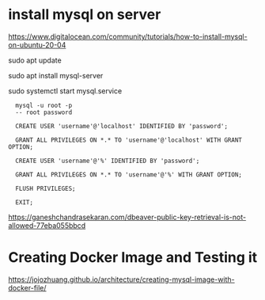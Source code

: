 # install mysql on server

https://www.digitalocean.com/community/tutorials/how-to-install-mysql-on-ubuntu-20-04

sudo apt update

sudo apt install mysql-server

sudo systemctl start mysql.service

      mysql -u root -p
      -- root password

      CREATE USER 'username'@'localhost' IDENTIFIED BY 'password';

      GRANT ALL PRIVILEGES ON *.* TO 'username'@'localhost' WITH GRANT OPTION;

      CREATE USER 'username'@'%' IDENTIFIED BY 'password';

      GRANT ALL PRIVILEGES ON *.* TO 'username'@'%' WITH GRANT OPTION;

      FLUSH PRIVILEGES;

      EXIT;


https://ganeshchandrasekaran.com/dbeaver-public-key-retrieval-is-not-allowed-77eba055bbcd

# Creating Docker Image and Testing it

https://jojozhuang.github.io/architecture/creating-mysql-image-with-docker-file/
